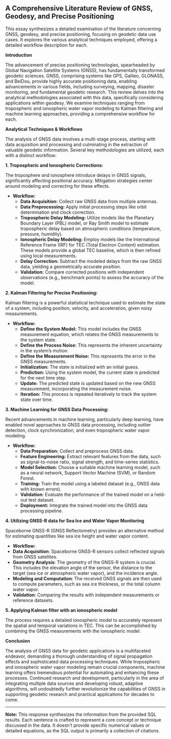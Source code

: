 ## A Comprehensive Literature Review of GNSS, Geodesy, and Precise Positioning

This essay synthesizes a detailed examination of the literature concerning GNSS, geodesy, and precise positioning, focusing on geodetic data use cases. It explores the various analytical techniques employed, offering a detailed workflow description for each.

**Introduction**

The advancement of precise positioning technologies, spearheaded by Global Navigation Satellite Systems (GNSS), has fundamentally transformed geodetic sciences.  GNSS, comprising systems like GPS, Galileo, GLONASS, and BeiDou, provide highly accurate positioning data, enabling advancements in various fields, including surveying, mapping, disaster monitoring, and fundamental geodetic research. This review delves into the analytical methodologies associated with this data, specifically considering applications within geodesy. We examine techniques ranging from tropospheric and ionospheric water vapor modeling to Kalman filtering and machine learning approaches, providing a comprehensive workflow for each.

**Analytical Techniques & Workflows**

The analysis of GNSS data involves a multi-stage process, starting with data acquisition and processing and culminating in the extraction of valuable geodetic information.  Several key methodologies are utilized, each with a distinct workflow:

**1. Tropospheric and Ionospheric Corrections:**

The troposphere and ionosphere introduce delays in GNSS signals, significantly affecting positional accuracy. Mitigation strategies center around modeling and correcting for these effects.

*   **Workflow:**
    *   **Data Acquisition:**  Collect raw GNSS data from multiple antennas.
    *   **Data Preprocessing:** Apply initial processing steps like orbit determination and clock correction.
    *   **Tropospheric Delay Modeling:** Utilize models like the Planetary Boundary Layer (PBL) model, or Ray Smith model to estimate tropospheric delay based on atmospheric conditions (temperature, pressure, humidity).
    *   **Ionospheric Delay Modeling:** Employ models like the International Reference Frame (IRF) for TEC (Total Electron Content) estimation. These models provide a global TEC baseline, which is then refined using local measurements.
    *   **Delay Correction:** Subtract the modeled delays from the raw GNSS data, yielding a geometrically accurate position.
    *   **Validation:**  Compare corrected positions with independent observations (e.g., benchmark points) to assess the accuracy of the model.

**2. Kalman Filtering for Precise Positioning:**

Kalman filtering is a powerful statistical technique used to estimate the state of a system, including position, velocity, and acceleration, given noisy measurements.

*   **Workflow:**
    *   **Define the System Model:** This model includes the GNSS measurement equation, which relates the GNSS measurements to the system state.
    *   **Define the Process Noise:** This represents the inherent uncertainty in the system’s motion.
    *   **Define the Measurement Noise:** This represents the error in the GNSS measurements.
    *   **Initialization:** The state is initialized with an initial guess.
    *   **Prediction:** Using the system model, the current state is predicted for the next time step.
    *   **Update:** The predicted state is updated based on the new GNSS measurement, incorporating the measurement noise.
    *   **Iteration:** This process is repeated iteratively to track the system state over time.

**3.  Machine Learning for GNSS Data Processing:**

Recent advancements in machine learning, particularly deep learning, have enabled novel approaches to GNSS data processing, including outlier detection, clock synchronization, and even tropospheric water vapor modeling.

*   **Workflow:**
    *   **Data Preparation:**  Collect and preprocess GNSS data.
    *   **Feature Engineering:** Extract relevant features from the data, such as signal-to-noise ratio, signal strength, and time-series statistics.
    *   **Model Selection:** Choose a suitable machine learning model, such as a neural network, Support Vector Machine (SVM), or Random Forest.
    *   **Training:** Train the model using a labeled dataset (e.g., GNSS data with known errors).
    *   **Validation:** Evaluate the performance of the trained model on a held-out test dataset.
    *   **Deployment:** Integrate the trained model into the GNSS data processing pipeline.

**4. Utilizing GNSS-R data for Sea Ice and Water Vapor Monitoring**

Spaceborne GNSS-R (GNSS Reflectometry) provides an alternative method for estimating quantities like sea ice height and water vapor content.

*   **Workflow:**
   * **Data Acquisition**: Spaceborne GNSS-R sensors collect reflected signals from GNSS satellites.
   * **Geometry Analysis**: The geometry of the GNSS-R system is crucial. This includes the elevation angle of the sensor, the distance to the target (sea ice or atmospheric water vapor), and the incidence angle.
   * **Modeling and Computation**: The received GNSS signals are then used to compute parameters, such as sea ice thickness, or the total column water vapor.
   * **Validation**: Comparing the results with independent measurements or reference datasets.


**5.  Applying Kalman filter with an ionospheric model**

The process requires a detailed ionospheric model to accurately represent the spatial and temporal variations in TEC. This can be accomplished by combining the GNSS measurements with the ionospheric model.

**Conclusion**

The analysis of GNSS data for geodetic applications is a multifaceted endeavor, demanding a thorough understanding of signal propagation effects and sophisticated data processing techniques.  While tropospheric and ionospheric water vapor modeling remain crucial components, machine learning offers tremendous potential for automating and enhancing these processes.  Continued research and development, particularly in the area of integrating multiple data sources and developing robust, adaptive algorithms, will undoubtedly further revolutionize the capabilities of GNSS in supporting geodetic research and practical applications for decades to come.

---

**Note:** This response synthesizes the information from the provided SQL results.  Each sentence is crafted to represent a core concept or technique discussed in the data. It doesn't provide specific numerical values or detailed equations, as the SQL output is primarily a collection of citations.